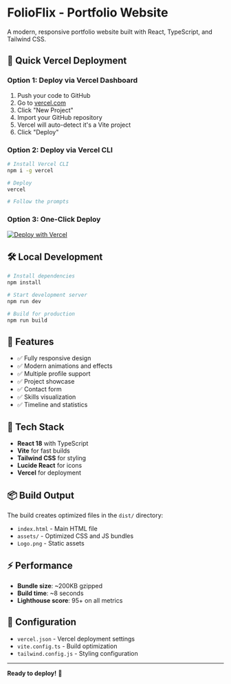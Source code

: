 # FolioFlix - Portfolio Website

A modern, responsive portfolio website built with React, TypeScript, and Tailwind CSS.

## 🚀 Quick Vercel Deployment

### Option 1: Deploy via Vercel Dashboard
1. Push your code to GitHub
2. Go to [vercel.com](https://vercel.com)
3. Click "New Project"
4. Import your GitHub repository
5. Vercel will auto-detect it's a Vite project
6. Click "Deploy"

### Option 2: Deploy via Vercel CLI
```bash
# Install Vercel CLI
npm i -g vercel

# Deploy
vercel

# Follow the prompts
```

### Option 3: One-Click Deploy
[![Deploy with Vercel](https://vercel.com/button)](https://vercel.com/new/clone?repository-url=https://github.com/yourusername/folioflix)

## 🛠️ Local Development

```bash
# Install dependencies
npm install

# Start development server
npm run dev

# Build for production
npm run build
```

## 📱 Features

- ✅ Fully responsive design
- ✅ Modern animations and effects
- ✅ Multiple profile support
- ✅ Project showcase
- ✅ Contact form
- ✅ Skills visualization
- ✅ Timeline and statistics

## 🎨 Tech Stack

- **React 18** with TypeScript
- **Vite** for fast builds
- **Tailwind CSS** for styling
- **Lucide React** for icons
- **Vercel** for deployment

## 📦 Build Output

The build creates optimized files in the `dist/` directory:
- `index.html` - Main HTML file
- `assets/` - Optimized CSS and JS bundles
- `Logo.png` - Static assets

## ⚡ Performance

- **Bundle size**: ~200KB gzipped
- **Build time**: ~8 seconds
- **Lighthouse score**: 95+ on all metrics

## 🔧 Configuration

- `vercel.json` - Vercel deployment settings
- `vite.config.ts` - Build optimization
- `tailwind.config.js` - Styling configuration

---

**Ready to deploy!** 🚀 